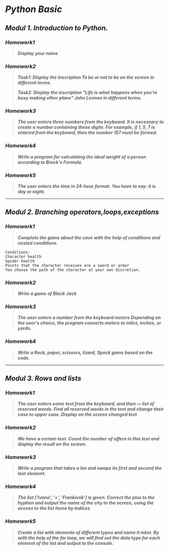 # ___Python Basic___
## ___Modul 1. Introduction to Python.___
### ___Homework1___ 
>___Display your name___
### ___Homework2___
>___Task1: Display the inscription To be or not to be on the screen
in different terms.___

>___Task2: Display the inscription "Life is what happens when
you're busy making other plans" John Lennon in different
terms.___
### ___Homework3___
>___The user enters three numbers from the keyboard. It is necessary 
to create a number containing these digits. For example,
if 1, 5, 7 is entered from the keyboard, then the number 157 must be formed.___
### ___Homework4___
>___Write a program for calculating the ideal weight of a person according to Brock's Formula.___
### ___Homework5___
>___The user enters the time in 24-hour format.
You have to say: it is day or night.___
____
## ___Modul 2. Branching operators,loops,exceptions___
### ___Homework1___
>___Complete the game about the cave with the help of conditions and nested conditions.___
```
Conditions:
Character health
Spider health
Points that the character receives are a sword or armor
You choose the path of the character at your own discretion.
```
### ___Homework2___
>___Write a game of Black Jack___
### ___Homework3___
>___The user enters a number from the keyboard
meters Depending on the user's choice, the program
converts meters to miles, inches, or yards.___
### ___Homework4___
>___Write a Rock, paper, scissors, lizard, Spock game based on the code.___
____
## ___Modul 3. Rows and lists___
### ___Homework1___
>___The user enters some text from the keyboard, and then —
list of reserved words. Find all reserved words in the text and change their case to upper case. Display on the screen
changed text___
### ___Homework2___
>___We have a certain text. Count the number of offers in
this text and display the result on the screen.___
### ___Homework3___
>___Write a program that takes a list and swaps its first and second
the last element.___
### ___Homework4___
>___The list ['Ivano', '+', 'Frankivsk'] is given. Correct the plus to the hyphen and output
the name of the city to the screen, using the access to the list items by
indices___
### ___Homework5___
>___Create a list with elements of different types and name it mlist. By
with the help of the for loop, we will find out the data type for each element of the list and
output to the console.___
